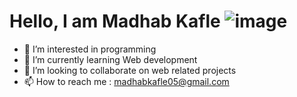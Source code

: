 # Hello, I am Madhab Kafle ![image](https://github.com/madhabkafle/madhabkafle/assets/73248000/910de2ed-40ae-4d76-a57a-9da588c91759)


- 👀 I’m interested in programming
- 🌱 I’m currently learning Web development
- 💞️ I’m looking to collaborate on web related projects
- 📫 How to reach me : madhabkafle05@gmail.com

<!---
madhabkafle/madhabkafle is a ✨ special ✨ repository because its `README.md` (this file) appears on your GitHub profile.
You can click the Preview link to take a look at your changes.
--->
